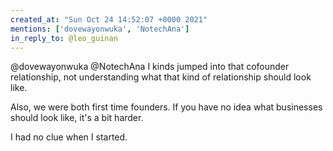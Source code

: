 ```yaml
---
created_at: "Sun Oct 24 14:52:07 +0000 2021"
mentions: ['dovewayonwuka', 'NotechAna']
in_reply_to: @leo_guinan
---
```


@dovewayonwuka @NotechAna I kinds jumped into that cofounder relationship, not understanding what that kind of relationship should look like.

Also, we were both first time founders. If you have no idea what businesses should look like, it's a bit harder.

I had no clue when I started.